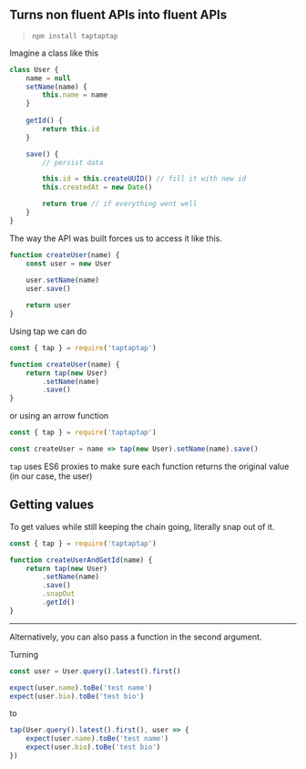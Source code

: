 ## Turns non fluent APIs into fluent APIs

> `npm install taptaptap`

Imagine a class like this

```javascript
class User {
    name = null
    setName(name) {
        this.name = name
    }
    
    getId() {
        return this.id
    }

    save() {
        // persist data

        this.id = this.createUUID() // fill it with new id
        this.createdAt = new Date()

        return true // if everything went well
    }
}
```

The way the API was built forces us to access it like this.

```javascript
function createUser(name) {
    const user = new User
    
    user.setName(name)
    user.save()

    return user
}
```

Using tap we can do 

```javascript
const { tap } = require('taptaptap')

function createUser(name) {
    return tap(new User)
        .setName(name)
        .save()
}
```

or using an arrow function

```javascript
const { tap } = require('taptaptap')

const createUser = name => tap(new User).setName(name).save()
```

`tap` uses ES6 proxies to make sure each function returns the original value (in our case, the user)

## Getting values

To get values while still keeping the chain going, literally snap out of it.

```javascript
const { tap } = require('taptaptap')

function createUserAndGetId(name) {
    return tap(new User)
        .setName(name)
        .save()
        .snapOut
        .getId()
}
```

---

Alternatively, you can also pass a function in the second argument.

Turning

```javascript
const user = User.query().latest().first()

expect(user.name).toBe('test name')
expect(user.bio).toBe('test bio')
```

to

```javascript
tap(User.query().latest().first(), user => {
    expect(user.name).toBe('test name')
    expect(user.bio).toBe('test bio')
})
```